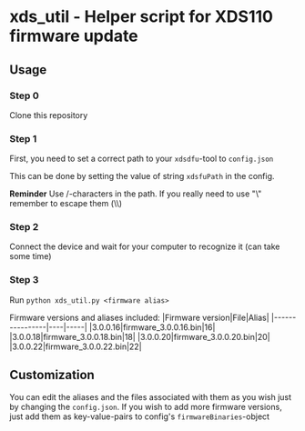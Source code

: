 # xds_util - Helper script for XDS110 firmware update

## Usage

### Step 0

Clone this repository

### Step 1

First, you need to set a correct path to your ```xdsdfu```-tool to ```config.json```

This can be done by setting the value of string ```xdsfuPath``` in the config.

**Reminder**
Use /-characters in the path. If you really need to use "\\" remember to escape them (\\\\)

### Step 2

Connect the device and wait for your computer to recognize it (can take some time)

### Step 3

Run ```python xds_util.py <firmware alias>```

Firmware versions and aliases included:
|Firmware version|File|Alias|
|----------------|----|-----|
|3.0.0.16|firmware_3.0.0.16.bin|16|
|3.0.0.18|firmware_3.0.0.18.bin|18|
|3.0.0.20|firmware_3.0.0.20.bin|20|
|3.0.0.22|firmware_3.0.0.22.bin|22|

## Customization

You can edit the aliases and the files associated with them as you wish just by changing the ```config.json```. If you wish to add more firmware versions, just add them as key-value-pairs to config's ```firmwareBinaries```-object